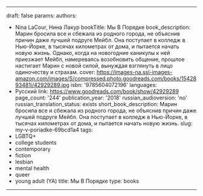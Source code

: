 ---
draft: false
params:
  authors:
  - Nina LaCour, Нина Лакур
  bookTitle: Мы В Порядке
  book_description: Марин бросила все и сбежала из родного города, не объяснив причин
    даже лучшей подруге Мейбл. Она поступает в колледж в Нью-Йорке, в тысячах километрах
    от дома, и пытается начать новую жизнь. Однако, когда на новогодние каникулы к
    ней приезжает Мейбл, намереваясь возобновить общение, прошлое настигает Марин
    с новой силой, вынуждая взглянуть в лицо одиночеству и страхам.
  cover: https://images-na.ssl-images-amazon.com/images/S/compressed.photo.goodreads.com/books/1542893481i/42929289.jpg
  isbn: '9785604072196'
  languages:
  - Русский
  link: https://www.goodreads.com/book/show/42929289
  page_count: '244'
  publication_year: '2018'
  russian_audioversion: 'no'
  russian_translation_status: exists
  short_book_description: Марин бросила все и сбежала из родного города, не объяснив
    причин даже лучшей подруге Мейбл. Она поступает в колледж в Нью-Йорке, в тысячах
    километрах от дома, и пытается начать новую жизнь.
  slug: my-v-poriadke-69bcd1a4
  tags:
  - LGBTQ+
  - college students
  - contemporary
  - fiction
  - lesbian
  - mental health
  - queer
  - young adult (YA)
title: Мы В Порядке
type: books
------
